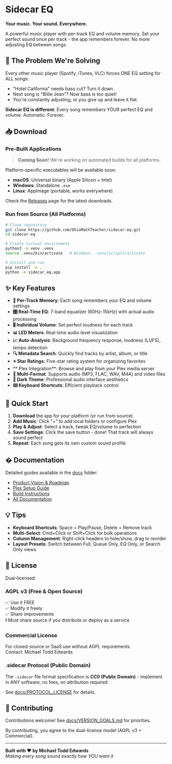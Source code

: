 # Sidecar EQ

**Your music. Your sound. Everywhere.**

A powerful music player with per-track EQ and volume memory. Set your perfect sound once per track - the app remembers forever. No more adjusting EQ between songs.

## 🎯 The Problem We're Solving

Every other music player (Spotify, iTunes, VLC) forces ONE EQ setting for ALL songs:
- "Hotel California" needs bass cut? Turn it down.
- Next song is "Billie Jean"? Now bass is too quiet!
- You're constantly adjusting, or you give up and leave it flat.

**Sidecar EQ is different**: Every song remembers YOUR perfect EQ and volume. Automatic. Forever.

## 📥 Download

### Pre-Built Applications

> **Coming Soon!** We're working on automated builds for all platforms.

Platform-specific executables will be available soon:
- **macOS**: Universal binary (Apple Silicon + Intel)
- **Windows**: Standalone `.exe`
- **Linux**: AppImage (portable, works everywhere)

Check the [Releases](https://github.com/OhioMathTeacher/sidecar-eq/releases) page for the latest downloads.

### Run from Source (All Platforms)

```bash
# Clone repository
git clone https://github.com/OhioMathTeacher/sidecar-eq.git
cd sidecar-eq

# Create virtual environment
python3 -m venv .venv
source .venv/bin/activate   # Windows: .venv\Scripts\activate

# Install and run
pip install -e .
python -m sidecar_eq.app
```

## ✨ Key Features

- **🧠 Per-Track Memory**: Each song remembers your EQ and volume settings
- **🎛️ Real-Time EQ**: 7-band equalizer (60Hz-15kHz) with actual audio processing
- **🎚️ Individual Volume**: Set perfect loudness for each track
- **📊 LED Meters**: Real-time audio level visualization
- **📈 Auto-Analysis**: Background frequency response, loudness (LUFS), tempo detection
- **🔍 Metadata Search**: Quickly find tracks by artist, album, or title
- **⭐ Star Ratings**: Five-star rating system for organizing favorites
- ** Plex Integration**: Browse and play from your Plex media server
- **🎵 Multi-Format**: Supports audio (MP3, FLAC, WAV, M4A) and video files
- **🌙 Dark Theme**: Professional audio interface aesthetics
- **⌨️ Keyboard Shortcuts**: Efficient playback control

## 🚀 Quick Start

1. **Download** the app for your platform (or run from source)
2. **Add Music**: Click "+" to add local folders or configure Plex
3. **Play & Adjust**: Select a track, tweak EQ/volume to perfection
4. **Save Settings**: Click the save button - done! That track will always sound perfect
5. **Repeat**: Each song gets its own custom sound profile

## � Documentation

Detailed guides available in the [docs](docs/) folder:
- [Product Vision & Roadmap](docs/VERSION_GOALS.md)
- [Plex Setup Guide](docs/PLEX_HOME_USER_SETUP.md)
- [Build Instructions](docs/BUILD_NOTES.md)
- [All Documentation](docs/README.md)

## 💡 Tips

- **Keyboard Shortcuts**: Space = Play/Pause, Delete = Remove track
- **Multi-Select**: Cmd+Click or Shift+Click for bulk operations
- **Column Management**: Right-click headers to hide/show, drag to reorder
- **Layout Presets**: Switch between Full, Queue Only, EQ Only, or Search Only views

## 📜 License

Dual-licensed:

### AGPL v3 (Free & Open Source)
✅ Use it FREE  
✅ Modify it freely  
✅ Share improvements  
❗ Must share source if you distribute or deploy as a service  

### Commercial License
For closed-source or SaaS use without AGPL requirements.  
Contact: Michael Todd Edwards

### .sidecar Protocol (Public Domain)
The `.sidecar` file format specification is **CC0 (Public Domain)** - implement in ANY software, no fees, no attribution required.

See [docs/PROTOCOL_LICENSE](docs/PROTOCOL_LICENSE) for details.

## 🤝 Contributing

Contributions welcome! See [docs/VERSION_GOALS.md](docs/VERSION_GOALS.md) for priorities.

By contributing, you agree to the dual-license model (AGPL v3 + Commercial).

---

**Built with ❤️ by Michael Todd Edwards**  
*Making every song sound exactly how YOU want it*

